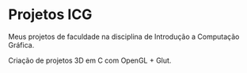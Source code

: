 # Projetos ICG
 Meus projetos de faculdade na disciplina de Introdução a Computação Gráfica.
 
 Criação de projetos 3D em C com OpenGL + Glut.
